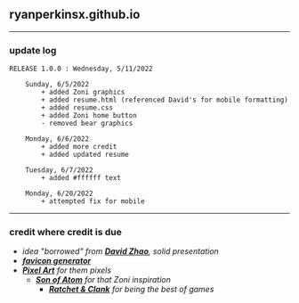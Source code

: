 ## ryanperkinsx.github.io

---

### update log
```
RELEASE 1.0.0 : Wednesday, 5/11/2022
    
    Sunday, 6/5/2022 
        + added Zoni graphics
        + added resume.html (referenced David's for mobile formatting)
        + added resume.css
        + added Zoni home button
        - removed bear graphics
        
    Monday, 6/6/2022
        + added more credit
        + added updated resume
        
    Tuesday, 6/7/2022
        + added #ffffff text
        
    Monday, 6/20/2022 
        + attempted fix for mobile
```

---

### credit where credit is due 
- *idea "borrowed" from* [***David Zhao***](https://davidzhao98.github.io/)*, solid presentation*
- [***favicon generator***](https://realfavicongenerator.net/)
- [***Pixel Art***](https://www.pixilart.com/draw) *for them pixels*
  - [***Son of Atom***](https://www.deviantart.com/sonofatom101) *for that Zoni inspiration*
    - [***Ratchet & Clank***](https://en.wikipedia.org/wiki/Ratchet_%26_Clank) *for being the best of games*
